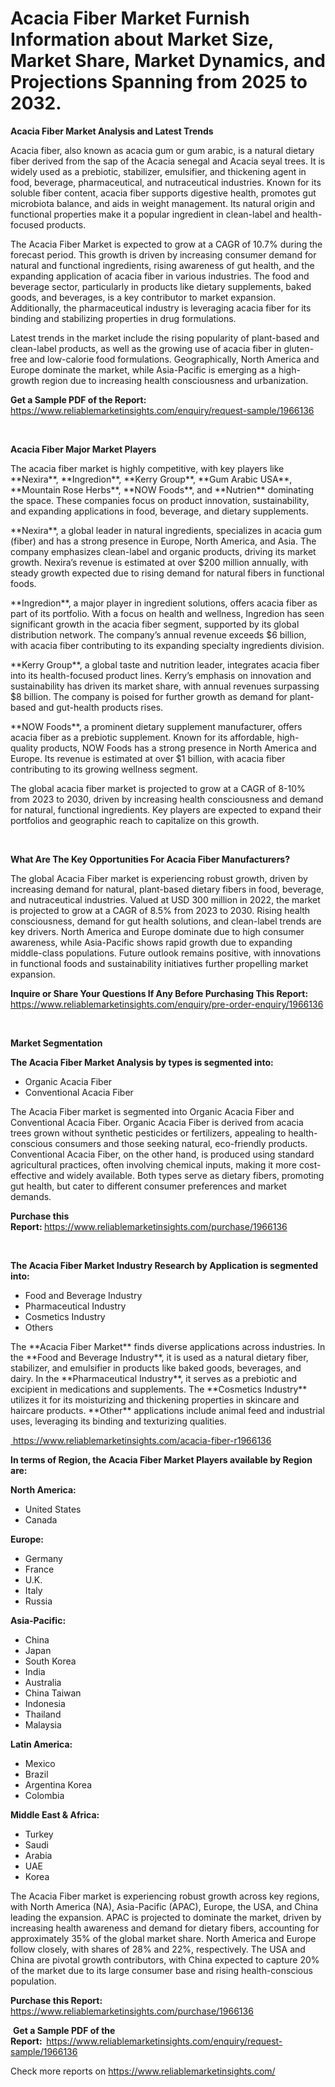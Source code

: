 <p><h1>Acacia Fiber Market Furnish Information about Market Size, Market Share, Market Dynamics, and Projections Spanning from 2025 to 2032.</h1></p><p><strong>Acacia Fiber Market Analysis and Latest Trends</strong></p>
<p><p>Acacia fiber, also known as acacia gum or gum arabic, is a natural dietary fiber derived from the sap of the Acacia senegal and Acacia seyal trees. It is widely used as a prebiotic, stabilizer, emulsifier, and thickening agent in food, beverage, pharmaceutical, and nutraceutical industries. Known for its soluble fiber content, acacia fiber supports digestive health, promotes gut microbiota balance, and aids in weight management. Its natural origin and functional properties make it a popular ingredient in clean-label and health-focused products.</p><p>The Acacia Fiber Market is expected to grow at a CAGR of 10.7% during the forecast period. This growth is driven by increasing consumer demand for natural and functional ingredients, rising awareness of gut health, and the expanding application of acacia fiber in various industries. The food and beverage sector, particularly in products like dietary supplements, baked goods, and beverages, is a key contributor to market expansion. Additionally, the pharmaceutical industry is leveraging acacia fiber for its binding and stabilizing properties in drug formulations.</p><p>Latest trends in the market include the rising popularity of plant-based and clean-label products, as well as the growing use of acacia fiber in gluten-free and low-calorie food formulations. Geographically, North America and Europe dominate the market, while Asia-Pacific is emerging as a high-growth region due to increasing health consciousness and urbanization.</p></p>
<p><strong>Get a Sample PDF of the Report:&nbsp;</strong> <a href="https://www.reliablemarketinsights.com/enquiry/request-sample/1966136?utm_campaign=2114&utm_medium=2&utm_source=Github&utm_content=ia&utm_term=27012025&utm_id=acacia-fiber">https://www.reliablemarketinsights.com/enquiry/request-sample/1966136</a></p>
<p>&nbsp;</p>
<p><strong>Acacia Fiber Major Market Players</strong></p>
<p><p>The acacia fiber market is highly competitive, with key players like **Nexira**, **Ingredion**, **Kerry Group**, **Gum Arabic USA**, **Mountain Rose Herbs**, **NOW Foods**, and **Nutrien** dominating the space. These companies focus on product innovation, sustainability, and expanding applications in food, beverage, and dietary supplements.</p><p>**Nexira**, a global leader in natural ingredients, specializes in acacia gum (fiber) and has a strong presence in Europe, North America, and Asia. The company emphasizes clean-label and organic products, driving its market growth. Nexira’s revenue is estimated at over $200 million annually, with steady growth expected due to rising demand for natural fibers in functional foods.</p><p>**Ingredion**, a major player in ingredient solutions, offers acacia fiber as part of its portfolio. With a focus on health and wellness, Ingredion has seen significant growth in the acacia fiber segment, supported by its global distribution network. The company’s annual revenue exceeds $6 billion, with acacia fiber contributing to its expanding specialty ingredients division.</p><p>**Kerry Group**, a global taste and nutrition leader, integrates acacia fiber into its health-focused product lines. Kerry’s emphasis on innovation and sustainability has driven its market share, with annual revenues surpassing $8 billion. The company is poised for further growth as demand for plant-based and gut-health products rises.</p><p>**NOW Foods**, a prominent dietary supplement manufacturer, offers acacia fiber as a prebiotic supplement. Known for its affordable, high-quality products, NOW Foods has a strong presence in North America and Europe. Its revenue is estimated at over $1 billion, with acacia fiber contributing to its growing wellness segment.</p><p>The global acacia fiber market is projected to grow at a CAGR of 8-10% from 2023 to 2030, driven by increasing health consciousness and demand for natural, functional ingredients. Key players are expected to expand their portfolios and geographic reach to capitalize on this growth.</p></p>
<p>&nbsp;</p>
<p><strong>What Are The Key Opportunities For Acacia Fiber Manufacturers?</strong></p>
<p><p>The global Acacia Fiber market is experiencing robust growth, driven by increasing demand for natural, plant-based dietary fibers in food, beverage, and nutraceutical industries. Valued at USD 300 million in 2022, the market is projected to grow at a CAGR of 8.5% from 2023 to 2030. Rising health consciousness, demand for gut health solutions, and clean-label trends are key drivers. North America and Europe dominate due to high consumer awareness, while Asia-Pacific shows rapid growth due to expanding middle-class populations. Future outlook remains positive, with innovations in functional foods and sustainability initiatives further propelling market expansion.</p></p>
<p><strong>Inquire or Share Your Questions If Any Before Purchasing This Report:</strong> <a href="https://www.reliablemarketinsights.com/enquiry/pre-order-enquiry/1966136?utm_campaign=2114&utm_medium=2&utm_source=Github&utm_content=ia&utm_term=27012025&utm_id=acacia-fiber">https://www.reliablemarketinsights.com/enquiry/pre-order-enquiry/1966136</a></p>
<p>&nbsp;</p>
<p><strong>Market Segmentation</strong></p>
<p><strong>The Acacia Fiber Market Analysis by types is segmented into:</strong></p>
<p><ul><li>Organic Acacia Fiber</li><li>Conventional Acacia Fiber</li></ul></p>
<p><p>The Acacia Fiber market is segmented into Organic Acacia Fiber and Conventional Acacia Fiber. Organic Acacia Fiber is derived from acacia trees grown without synthetic pesticides or fertilizers, appealing to health-conscious consumers and those seeking natural, eco-friendly products. Conventional Acacia Fiber, on the other hand, is produced using standard agricultural practices, often involving chemical inputs, making it more cost-effective and widely available. Both types serve as dietary fibers, promoting gut health, but cater to different consumer preferences and market demands.</p></p>
<p><strong>Purchase this Report:&nbsp;</strong><a href="https://www.reliablemarketinsights.com/purchase/1966136?utm_campaign=2114&utm_medium=2&utm_source=Github&utm_content=ia&utm_term=27012025&utm_id=acacia-fiber">https://www.reliablemarketinsights.com/purchase/1966136</a></p>
<p>&nbsp;</p>
<p><strong>The Acacia Fiber Market Industry Research by Application is segmented into:</strong></p>
<p><ul><li>Food and Beverage Industry</li><li>Pharmaceutical Industry</li><li>Cosmetics Industry</li><li>Others</li></ul></p>
<p><p>The **Acacia Fiber Market** finds diverse applications across industries. In the **Food and Beverage Industry**, it is used as a natural dietary fiber, stabilizer, and emulsifier in products like baked goods, beverages, and dairy. In the **Pharmaceutical Industry**, it serves as a prebiotic and excipient in medications and supplements. The **Cosmetics Industry** utilizes it for its moisturizing and thickening properties in skincare and haircare products. **Other** applications include animal feed and industrial uses, leveraging its binding and texturizing qualities.</p></p>
<p><a href="https://www.reliablemarketinsights.com/acacia-fiber-r1966136?utm_campaign=2114&utm_medium=2&utm_source=Github&utm_content=ia&utm_term=27012025&utm_id=acacia-fiber">&nbsp;https://www.reliablemarketinsights.com/acacia-fiber-r1966136</a></p>
<p><strong>In terms of Region, the Acacia Fiber Market Players available by Region are:</strong></p>
<p>
    <p> <strong> North America: </strong>
        <ul>
            <li>United States</li>
            <li>Canada</li>
        </ul>
        </p> 
    <p> <strong> Europe: </strong>
        <ul>
            <li>Germany</li>
            <li>France</li>
            <li>U.K.</li>
            <li>Italy</li>
            <li>Russia</li>
        </ul>
        </p> 
    <p> <strong> Asia-Pacific: </strong>
        <ul>
            <li>China</li>
            <li>Japan</li>
            <li>South Korea</li>
            <li>India</li>
            <li>Australia</li>
            <li>China Taiwan</li>
            <li>Indonesia</li>
            <li>Thailand</li>
            <li>Malaysia</li>
        </ul>
        </p> 
    <p> <strong> Latin America: </strong>
        <ul>
            <li>Mexico</li>
            <li>Brazil</li>
            <li>Argentina Korea</li>
            <li>Colombia</li>
        </ul>
        </p> 
    <p> <strong> Middle East & Africa: </strong>
        <ul>
            <li>Turkey</li>
            <li>Saudi</li>
            <li>Arabia</li>
            <li>UAE</li>
            <li>Korea</li>
        </ul>
    </p>
    </p>
<p><p>The Acacia Fiber market is experiencing robust growth across key regions, with North America (NA), Asia-Pacific (APAC), Europe, the USA, and China leading the expansion. APAC is projected to dominate the market, driven by increasing health awareness and demand for dietary fibers, accounting for approximately 35% of the global market share. North America and Europe follow closely, with shares of 28% and 22%, respectively. The USA and China are pivotal growth contributors, with China expected to capture 20% of the market due to its large consumer base and rising health-conscious population.</p></p>
<p><strong>Purchase this Report: </strong><a href="https://www.reliablemarketinsights.com/purchase/1966136?utm_campaign=2114&utm_medium=2&utm_source=Github&utm_content=ia&utm_term=27012025&utm_id=acacia-fiber">https://www.reliablemarketinsights.com/purchase/1966136</a></p>
<p>&nbsp;<strong>Get a Sample PDF of the Report:&nbsp;&nbsp;</strong><a href="https://www.reliablemarketinsights.com/enquiry/request-sample/1966136?utm_campaign=2114&utm_medium=2&utm_source=Github&utm_content=ia&utm_term=27012025&utm_id=acacia-fiber">https://www.reliablemarketinsights.com/enquiry/request-sample/1966136</a></p>
<p><strong></strong></p>
<p>Check more reports on <a href="https://www.reliablemarketinsights.com/?utm_campaign=2114&utm_medium=2&utm_source=Github&utm_content=ia&utm_term=27012025&utm_id=acacia-fiber">https://www.reliablemarketinsights.com/</a></p>